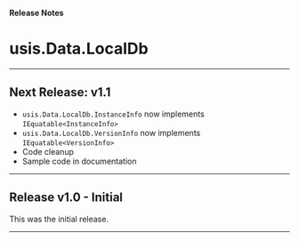 ﻿**Release Notes**

# usis.Data.LocalDb

---

## Next Release: v1.1

- `usis.Data.LocalDb.InstanceInfo` now implements `IEquatable<InstanceInfo>`
- `usis.Data.LocalDb.VersionInfo` now implements `IEquatable<VersionInfo>`
- Code cleanup
- Sample code in documentation

---

## Release v1.0 - Initial

This was the initial release.

---
